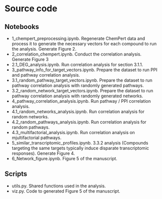 # Source code

## Notebooks
- 1_chempert_preprocessing.ipynb. Regenerate ChemPert data and process it to generate the necessary vectors for each compound to run the analysis. Generate Figure 2.
- 2_correlation_chempert.ipynb. Conduct the correlation analysis. Generate Figure 3
- 2.1_DEG_analysis.ipynb. Run correlation analysis for section 3.1.1.
- 3_pathway_info_for_target_vectors.ipynb. Prepare the dataset to run PPI and pathway correlation analysis.
- 3.1_random_pathway_target_vectors.ipynb. Prepare the dataset to run pathway correlation analysis with randomly generated pathways.
- 3.2_random_network_target_vectors.ipynb. Prepare the dataset to run pathway correlation analysis with randomly generated networks.
- 4_pathway_correlation_analysis.ipynb. Run pathway / PPI correlation analysis.
- 4.1_random_networks_analysis.ipynb. Run correlation analysis for random networks. 
- 4.2_random_pathways_analysis.ipynb. Run correlation analysis for random pathways.
- 4.3_multifactorial_analysis.ipynb. Run correlation analysis on mjultifactorial pathways. 
- 5_similar_transcriptomic_profiles.ipynb. 3.3.2 analysis (Compounds targeting the same targets typically induce disparate transcriptomic responses). Generate Figure 4.
- 6_Network_figure.ipynb. Figure 5 of the manuscript.

## Scripts
- utils.py. Shared functions used in the analysis.
- viz.py. Code to generated Figure 5 of the manuscript.
